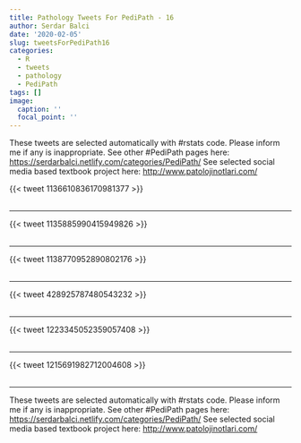 ```yaml
---
title: Pathology Tweets For PediPath - 16
author: Serdar Balci
date: '2020-02-05'
slug: tweetsForPediPath16
categories:
  - R
  - tweets
  - pathology
  - PediPath
tags: []
image:
  caption: ''
  focal_point: ''
---
```



These tweets are selected automatically with #rstats code. Please inform me if any is inappropriate.
See other #PediPath pages here: https://serdarbalci.netlify.com/categories/PediPath/ 
See selected social media based textbook project here: http://www.patolojinotlari.com/

{{< tweet 1136610836170981377 >}}
<br>
<br>
<hr>
{{< tweet 1135885990415949826 >}}
<br>
<br>
<hr>
{{< tweet 1138770952890802176 >}}
<br>
<br>
<hr>
{{< tweet 428925787480543232 >}}
<br>
<br>
<hr>
{{< tweet 1223345052359057408 >}}
<br>
<br>
<hr>
{{< tweet 1215691982712004608 >}}
<br>
<br>
<hr>


These tweets are selected automatically with #rstats code. Please inform me if any is inappropriate.
See other #PediPath pages here: https://serdarbalci.netlify.com/categories/PediPath/ 
See selected social media based textbook project here: http://www.patolojinotlari.com/
